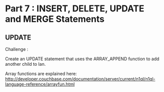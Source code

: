 # Part 7 : INSERT, DELETE, UPDATE and MERGE Statements

## UPDATE

Challenge : 

Create an UPDATE statement that uses the ARRAY_APPEND function to add another child to Ian.

Array functions are explained here: 
http://developer.couchbase.com/documentation/server/current/n1ql/n1ql-language-reference/arrayfun.html


<pre id="example">

</pre>
